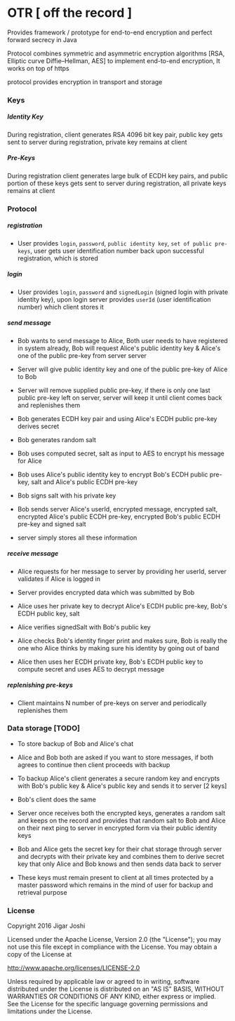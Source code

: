 # OTR [ off the record ]

Provides framework / prototype for end-to-end encryption and perfect forward secrecy in Java

Protocol combines symmetric and asymmetric encryption algorithms [RSA, Elliptic curve Diffie–Hellman, AES] to implement end-to-end encryption, It works on top of https

protocol provides encryption in transport and storage

### Keys

##### Identity Key
During registration, client generates RSA 4096 bit key pair, public key gets sent to server during registration, private key remains at client

##### Pre-Keys
During registration client generates large bulk of ECDH key pairs, and public portion of these keys gets sent to server during registration, all private keys remains at client


### Protocol

##### registration

 - User provides `login`, `password`, `public identity key`, `set of public pre-keys`, user gets user identification number back upon successful registration, which is stored

##### login

 - User provides `login`, `password` and `signedLogin` (signed login with private identity key), upon login server provides `userId` (user identification number) which client stores it

##### send message

 - Bob wants to send message to Alice, Both user needs to have registered in system already, Bob will request Alice's public identity key & Alice's one of the public pre-key from server server

 - Server will give public identity key and one of the public pre-key of Alice to Bob

 - Server will remove supplied public pre-key, if there is only one last public pre-key left on server, server will keep it until client comes back and replenishes them

 - Bob generates ECDH key pair and using Alice's ECDH public pre-key derives secret

 - Bob generates random salt

 - Bob uses computed secret, salt as input to AES to encrypt his message for Alice

 - Bob uses Alice's public identity key to encrypt Bob's ECDH public pre-key, salt and Alice's public ECDH pre-key

 - Bob signs salt with his private key

 - Bob sends server Alice's userId, encrypted message, encrypted salt, encrypted Alice's public ECDH pre-key, encrypted Bob's public ECDH pre-key and signed salt

 - server simply stores all these information

##### receive message

 - Alice requests for her message to server by providing her userId, server validates if Alice is logged in

 - Server provides encrypted data which was submitted by Bob

 - Alice uses her private key to decrypt Alice's ECDH public pre-key, Bob's ECDH public key, salt

 - Alice verifies signedSalt with Bob's public key

 - Alice checks Bob's identity finger print and makes sure, Bob is really the one who Alice thinks by making sure his identity by going out of band

 - Alice then uses her ECDH private key, Bob's ECDH public key to compute secret and uses AES to decrypt message

##### replenishing pre-keys

 - Client maintains N number of pre-keys on server and periodically replenishes them


### Data storage [TODO]

 - To store backup of Bob and Alice's chat

 - Alice and Bob both are asked if you want to store messages, if both agrees to continue then client proceeds with backup

 - To backup Alice's client generates a secure random key and encrypts with Bob's public key & Alice's public key and sends it to server [2 keys]

 - Bob's client does the same

 - Server once receives both the encrypted keys, generates a random salt and keeps on the record and provides that random salt to Bob and Alice on their next ping to server in encrypted form via their public identity keys

 - Bob and Alice gets the secret key for their chat storage through server and decrypts with their private key and combines them to derive secret key that only Alice and Bob knows and then sends data back to server

 - These keys must remain present to client at all times protected by a master password which remains in the mind of user for backup and retrieval purpose



### License
Copyright 2016 Jigar Joshi

Licensed under the Apache License, Version 2.0 (the "License"); you may not use this file except in compliance with the License. You may obtain a copy of the License at

http://www.apache.org/licenses/LICENSE-2.0

Unless required by applicable law or agreed to in writing, software distributed under the License is distributed on an "AS IS" BASIS, WITHOUT WARRANTIES OR CONDITIONS OF ANY KIND, either express or implied. See the License for the specific language governing permissions and limitations under the License.
